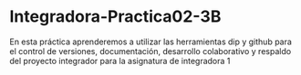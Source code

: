 # Integradora-Practica02-3B

En esta práctica aprenderemos a utilizar las herramientas dip y github para el control de versiones, documentación, desarrollo colaborativo y respaldo del proyecto integrador para la asignatura de integradora 1
